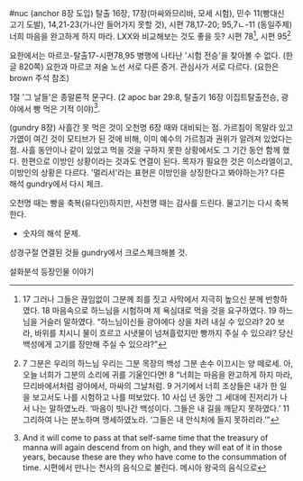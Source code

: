 #nuc
(anchor 8장 도입) 탈출 16장, 17장(마싸와므리바, 모세 시험), 민수 11(빵대신 고기 도발), 14,21-23(가나안 들어가지 못할 것), 시편 78,17-20; 95,7ㄴ-11 (동일주제) 너희 마음을 완고하게 하지 마라. LXX와 비교해보는 것도 좋을 듯? 시편 78[^1], 시편 95[^2]

요한에서는 마르코-탈출17-시편78,95 병행에 나타난 '시험 전승'을 찾아볼 수 없다. (한글 820쪽)
요한과 마르코 저술 노선 서로 다른 증거. 관심사가 서로 다르다. (요한은 brown 주석 참조)

1절 '그 날들'은 종말론적 문구다. (2 apoc bar 29:8, 탈출기 16장 이집트탈출전승, 광야에서 빵 먹은 기적 이야)[^3].



(gundry 8장) 사흘간 못 먹은 것이 오천명 6장 때와 대비되는 점. 가르침이 목말라 있고 가엾이 여긴 것이 모티브가 된 것에 비해, 이미 예수의 가르침과 권위가 알려져 있었다는 점. 사흘 동안이나 같이 있었고 먹을 것을 구하지 못한 상황에서도 그 기간 동안 함께 했다. 
한편으로 이방인 상황이라는 것과도 연결이 된다. 목자가 필요한 것은 이스라엘이고, 이방인의 상황은 다르다. 
'멀리서'라는 표현은 이방인을 상징한다고 봐야하는가? 다른 해석 gundry에서 다시 체크. 

오천명 때는 빵을 축복(유다인)하지만, 사천명 때는 감사를 드린다. 물고기는 다시 축복한다. 
- 숫자의 해석 문제. 

성경구절 연결된 것들 gundry에서 크로스체크해볼 것.


[^1]: 17 그러나 그들은 끊임없이 그분께 죄를 짓고 사막에서 지극히 높으신 분께 반항하였다. 18 마음속으로 하느님을 시험하며 제 욕심대로 먹을 것을 요구하였다. 19 하느님을 거슬러 말하였다. “하느님이신들 광야에다 상을 차려 내실 수 있으랴? 20 보라, 바위를 치시니 물이 흐르고 시냇물이 넘쳐흘렀지만 빵까지 주실 수 있으랴? 당신 백성에게 고기를 장만해 주실 수 있으랴?”

[^2]: 7 그분은 우리의 하느님 우리는 그분 목장의 백성 그분 손수 이끄시는 양 떼로세. 아, 오늘 너희가 그분의 소리에 귀를 기울인다면! 8 “너희는 마음을 완고하게 하지 마라, 므리바에서처럼 광야에서, 마싸의 그날처럼. 9 거기에서 너희 조상들은 내가 한 일을 보고서도 나를 시험하고 나를 떠보았다. 10 사십 년 동안 그 세대에 진저리가 나서 나는 말하였노라. ‘마음이 빗나간 백성이다. 그들은 내 길을 깨닫지 못하였다.’ 11 그리하여 나는 분노하며 맹세하였노라. ‘그들은 내 안식처에 들지 못하리라.’”

[^3]: And it will come to pass at that self-same time that the treasury of manna will again descend from on high, and they will eat of it in those years, because these are they who have come to the consummation of time. 시편에서 만나는 천사의 음식으로 불린다. 메시아 왕국의 음식으로 

[^4]: 묵시 2,17: "숨겨진 만나" 영성적 의미로 변화. 귀 있는 사람은 성령께서 여러 교회에 하시는 말씀을 들어라. 승리하는 사람에게는 숨겨진 만나를 주고 흰 돌도 주겠다. 그 돌에는 그것을 받는 사람 말고는 아무도 모르는 새 이름이 새겨져 있다.




설화분석 등장인물
이야기





